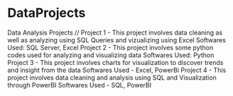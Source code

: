 # DataProjects
Data Analysis Projects //
Project 1 - This project involves data cleaning as well as analyzing using SQL Queries and vizualizing using Excel
Softwares Used: SQL Server, Excel
Project 2 - This project involves some python codes used for analyzing and visualizing data
Softwares Used: Python
Project 3 - This project involves charts for visualization to discover trends and insight from the data
Softwares Used - Excel, PowerBi
Project 4 - This project involves data cleaning and analysis using SQL and Visualization through PowerBI
Softwares Used - SQL, PowerBI
